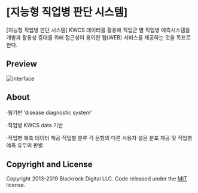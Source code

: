 # [지능형 직업병 판단 시스템]

[지능형 직업병 판단 시스템]
KWCS 데이터를 활용해 직업군 별 직업병 예측시스템을 개발과 활용성 증대를 위해 접근성이 용이한 웹(WEB) 서비스를 제공하는 것을 목표로 한다.

## Preview

![interface](interface.png/interface.png)

## About

·웹기반 ‘disease diagnostic system’

·직업병 KWCS data 기반

·직업병 예측 데이터 제공
    직업별 분류
    각 문항의 다른 사용자 설문 분포 제공 및 
    직업병 예측 유무의 판별 

## Copyright and License

Copyright 2013-2019 Blackrock Digital LLC. Code released under the [MIT](https://github.com/BlackrockDigital/startbootstrap-resume/blob/gh-pages/LICENSE) license.
